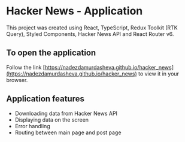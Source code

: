 # Hacker News - Application

This project was created using React, TypeScript, Redux Toolkit (RTK Query), Styled Components, Hacker News API and React Router v6.

## To open the application

Follow the link [https://nadezdamurdasheva.github.io/hacker_news](https://nadezdamurdasheva.github.io/hacker_news) to view it in your browser.

## Application features

- Downloading data from Hacker News API
- Displaying data on the screen
- Error handling
- Routing between main page and post page